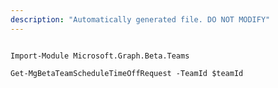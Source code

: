 ```yaml
---
description: "Automatically generated file. DO NOT MODIFY"
---
```


```powershellv2

Import-Module Microsoft.Graph.Beta.Teams

Get-MgBetaTeamScheduleTimeOffRequest -TeamId $teamId

```